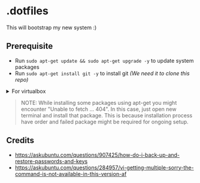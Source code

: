 <!-- markdownlint-disable MD033 -->

# .dotfiles

This will bootstrap my new system :)

## Prerequisite

- Run `sudo apt-get update && sudo apt-get upgrade -y` to update system packages
- Run `sudo apt-get install git -y` to install git _(We need it to clone this repo)_

<details>
  <summary>For virtualbox</summary>
  
  If you are trying this in virtualbox and want to share host system's dir then configure your virtualbox to share dir you wanted.
  Now start your ubuntu virtual machine and after following above two steps, run `sudo apt-get install virtualbox-guest-utils -y`. This package will allow accessing the shared directory in your virtual machine.
</details>

> NOTE: While installing some packages using apt-get you might encounter "Unable to fetch ... 404". In this case, just open new terminal and install that package. This is because installation process have order and failed package might be required for ongoing setup.

## Credits

- https://askubuntu.com/questions/907425/how-do-i-back-up-and-restore-passwords-and-keys
- https://askubuntu.com/questions/284957/vi-getting-multiple-sorry-the-command-is-not-available-in-this-version-af